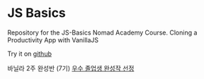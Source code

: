 # JS Basics

Repository for the JS-Basics Nomad Academy Course. Cloning a Productivity App with VanillaJS

Try it on [github](https://chaesangjung.github.io/chemomontom)

바닐라 2주 완성반 (7기) [우수 졸업생 완성작 선정](https://www.notion.so/VanillaJS-7-1ee5c71f3f924abca552b78619b8c300)
